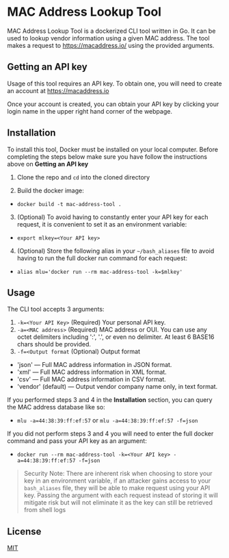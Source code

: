 # MAC Address Lookup Tool

MAC Address Lookup Tool is a dockerized CLI tool written in Go. It can be used to lookup vendor information using a given MAC address. 
The tool makes a request to https://macaddress.io/ using the provided arguments.


## Getting an API key

Usage of this tool requires an API key. To obtain one, you will need to create an account at https://macaddress.io

Once your account is created, you can obtain your API key by clicking your login name in the upper right hand corner of the webpage. 


## Installation

To install this tool, Docker must be installed on your local computer.
Before completing the steps below make sure you have follow the instructions above on **Getting an API key**


1. Clone the repo and `cd` into the cloned directory

2. Build the docker image: 
- `docker build -t mac-address-tool .`
3. (Optional) To avoid having to constantly enter your API key for each request, it is convenient to set it as an environment variable: 
- `export mlkey=<Your API key>`
4. (Optional) Store the following alias in your `~/bash_aliases` file to avoid having to run the full docker run command for each request: 
- `alias mlu='docker run --rm mac-address-tool -k=$mlkey'`


## Usage

The CLI tool accepts 3 arguments:
1. `-k=<Your API Key>` (Required) Your personal API key.
2. `-a=<MAC address>` (Required) MAC address or OUI. You can use any octet delimiters including ':', '.', or even no delimiter. At least 6 BASE16 chars should be provided. 
3.  `-f=<Output format` (Optional) Output format
- 'json' — Full MAC address information in JSON format.
- 'xml' — Full MAC address information in XML format.
- 'csv' — Full MAC address information in CSV format.
- 'vendor' (default) — Output vendor company name only, in text format.


If you performed steps 3 and 4 in the **Installation** section, you can query the MAC address database like so:
- `mlu -a=44:38:39:ff:ef:57` or `mlu -a=44:38:39:ff:ef:57 -f=json`

If you did not perform steps 3 and 4 you will need to enter the full docker command and pass your API key as an argument:
-  `docker run --rm mac-address-tool -k=<Your API key> -a=44:38:39:ff:ef:57 -f=json`

> Security Note: There are inherent risk when choosing to store your key in an environment variable, if an attacker gains access to your `bash_aliases` file, they will be able to make request using your API key.
> Passing the argument with each request instead of storing it will mitigate risk but will not eliminate it as the key can still be retrieved from shell logs



 
 ## License
 [MIT](https://choosealicense.com/licenses/mit/)